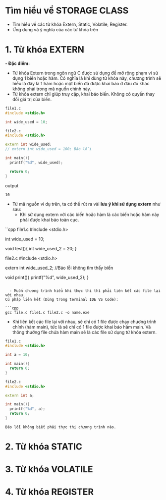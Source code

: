 # Tìm hiểu về STORAGE CLASS
- Tìm hiểu về các từ khóa Extern, Static, Volatile, Register.
- Ứng dụng và ý nghĩa của các từ khóa trên
# 1. Từ khóa EXTERN
**- Đặc điểm:**
  - Từ khóa Extern trong ngôn ngữ C được sử dụng để mở rộng phạm vi sử dụng 1 biến hoặc hàm. Có nghĩa là khi dùng từ khóa này, chương trình sẽ hiểu là đây là 1 hàm hoặc một biến đã được khai báo ở đâu đó khác không phải trong mã nguồn chính này.
  - Từ khóa extern chỉ giúp truy cập, khai báo biến. Không có quyền thay đổi giá trị của biến.

```cpp
file1.c
#include <stdio.h>

int wide_used = 10;

file2.c
#include <stdio.h>

extern int wide_used;
// extern int wide_used = 100; Báo lỗi

int main(){
  printf("%d", wide_used);

  return 0;
}
```

output

```
10
```

- Từ mã nguồn ví dụ trên, ta có thể rút ra vài **lưu ý khi sử dụng extern** như sau:
  - Khi sử dụng extern với các biến hoặc hàm là các biến hoặc hàm này phải được khai báo toàn cục.

``cpp
file1.c
#include <stdio.h>

int wide_used = 10;

void test(){
  int wide_used_2 = 20;
}

file2.c
#include <stdio.h>

extern int wide_used_2; //Báo lỗi không tìm thấy biến

void print(){
  printf("%d", wide_used_2);
}
```

  - Muốn chương trình hiểu khi thực thi thì phải liên kết các file lại với nhau.
Cú pháp liên kết (Dùng trong terminal IDE VS Code):

```cpp
gcc file.c file1.c file2.c -o name.exe
```

  - Khi liên kết các file lại với nhau, sẽ chỉ có 1 file được chạy chương trình chính (hàm main), tức là sẽ chỉ có 1 file được khai báo hàm main. Và thông thường file chứa hàm main sẽ là các file sử dụng từ khóa extern.

```cpp
file1.c
#include <stdio.h>

int a = 10;

int main(){
  return 0;
}

file2.c
#include <stdio.h>

extern int a;

int main(){
  printf("%d", a);
  return 0;
}
```

```
Báo lỗi không biết phải thực thi chương trình nào.
```

# 2. Từ khóa STATIC
# 3. Từ khóa VOLATILE
# 4. Từ khóa REGISTER
